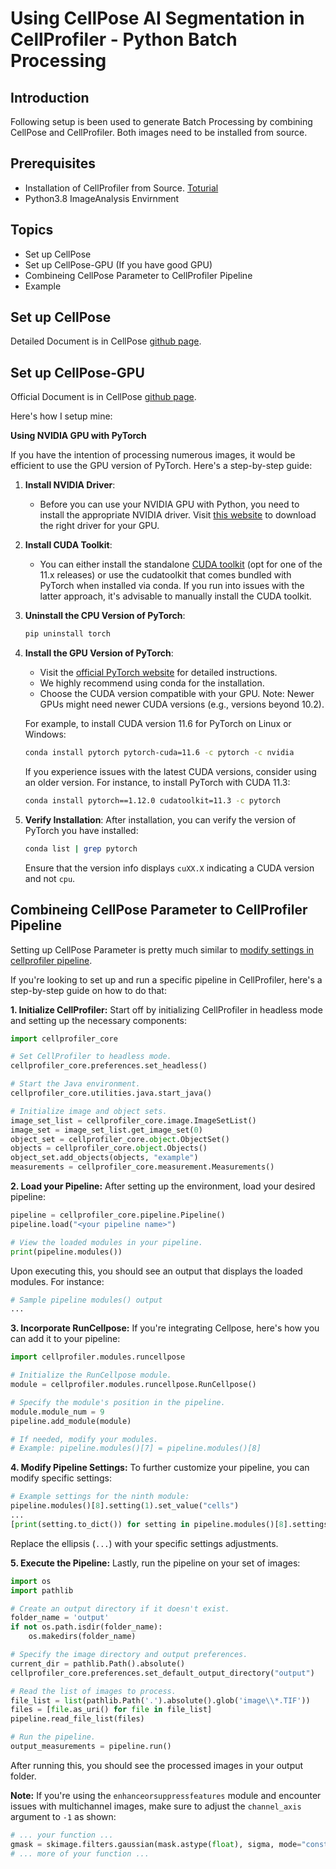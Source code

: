 # Using CellPose AI Segmentation in CellProfiler - Python Batch Processing

## Introduction

Following setup is been used to generate Batch Processing by combining CellPose and CellProfiler. Both images need to be installed from source. 

## Prerequisites

- Installation of CellProfiler from Source. [Toturial](https://github.com/LeungKamdayjat/cppipeline/tree/main)
- Python3.8 ImageAnalysis Envirnment

## Topics

- Set up CellPose
- Set up CellPose-GPU (If you have good GPU)
- Combineing CellPose Parameter to CellProfiler Pipeline
- Example

## Set up CellPose

Detailed Document is in CellPose [github page](https://github.com/MouseLand/cellpose#local-installation--2-minutes). 

## Set up CellPose-GPU

Official Document is in CellPose [github page](https://github.com/MouseLand/cellpose#gpu-version-cuda-on-windows-or-linux). 

Here's how I setup mine: 

**Using NVIDIA GPU with PyTorch**

If you have the intention of processing numerous images, it would be efficient to use the GPU version of PyTorch. Here's a step-by-step guide:

1. **Install NVIDIA Driver**:
    - Before you can use your NVIDIA GPU with Python, you need to install the appropriate NVIDIA driver. Visit [this website](https://www.nvidia.com/Download/index.aspx) to download the right driver for your GPU.

2. **Install CUDA Toolkit**:
    - You can either install the standalone [CUDA toolkit](https://developer.nvidia.com/cuda-toolkit) (opt for one of the 11.x releases) or use the cudatoolkit that comes bundled with PyTorch when installed via conda. If you run into issues with the latter approach, it's advisable to manually install the CUDA toolkit.

3. **Uninstall the CPU Version of PyTorch**:
    ```bash
    pip uninstall torch
    ```

4. **Install the GPU Version of PyTorch**:
    - Visit the [official PyTorch website](https://pytorch.org/get-started/locally/) for detailed instructions.
    - We highly recommend using conda for the installation.
    - Choose the CUDA version compatible with your GPU. Note: Newer GPUs might need newer CUDA versions (e.g., versions beyond 10.2).
    
    For example, to install CUDA version 11.6 for PyTorch on Linux or Windows:
    ```bash
    conda install pytorch pytorch-cuda=11.6 -c pytorch -c nvidia
    ```

    If you experience issues with the latest CUDA versions, consider using an older version. For instance, to install PyTorch with CUDA 11.3:
    ```bash
    conda install pytorch==1.12.0 cudatoolkit=11.3 -c pytorch
    ```

5. **Verify Installation**:
    After installation, you can verify the version of PyTorch you have installed:
    ```bash
    conda list | grep pytorch
    ```
    Ensure that the version info displays `cuXX.X` indicating a CUDA version and not `cpu`.

## Combineing CellPose Parameter to CellProfiler Pipeline

Setting up CellPose Parameter is pretty much similar to [modify settings in cellprofiler pipeline](https://github.com/LeungKamdayjat/cppipeline/tree/main#changing-module-setting).


If you're looking to set up and run a specific pipeline in CellProfiler, here's a step-by-step guide on how to do that:

**1. Initialize CellProfiler:**
Start off by initializing CellProfiler in headless mode and setting up the necessary components:

```python
import cellprofiler_core

# Set CellProfiler to headless mode.
cellprofiler_core.preferences.set_headless()

# Start the Java environment.
cellprofiler_core.utilities.java.start_java()

# Initialize image and object sets.
image_set_list = cellprofiler_core.image.ImageSetList()
image_set = image_set_list.get_image_set(0)
object_set = cellprofiler_core.object.ObjectSet()
objects = cellprofiler_core.object.Objects()
object_set.add_objects(objects, "example")
measurements = cellprofiler_core.measurement.Measurements()
```

**2. Load your Pipeline:**
After setting up the environment, load your desired pipeline:

```python
pipeline = cellprofiler_core.pipeline.Pipeline()
pipeline.load("<your pipeline name>")

# View the loaded modules in your pipeline.
print(pipeline.modules())
```

Upon executing this, you should see an output that displays the loaded modules. For instance:

```python
# Sample pipeline modules() output
...
```

**3. Incorporate RunCellpose:**
If you're integrating Cellpose, here's how you can add it to your pipeline:

```python
import cellprofiler.modules.runcellpose

# Initialize the RunCellpose module.
module = cellprofiler.modules.runcellpose.RunCellpose()

# Specify the module's position in the pipeline.
module.module_num = 9
pipeline.add_module(module)

# If needed, modify your modules.
# Example: pipeline.modules()[7] = pipeline.modules()[8]
```

**4. Modify Pipeline Settings:**
To further customize your pipeline, you can modify specific settings:

```python
# Example settings for the ninth module:
pipeline.modules()[8].setting(1).set_value("cells")
...
[print(setting.to_dict()) for setting in pipeline.modules()[8].settings()]
```

Replace the ellipsis (`...`) with your specific settings adjustments.

**5. Execute the Pipeline:**
Lastly, run the pipeline on your set of images:

```python
import os
import pathlib

# Create an output directory if it doesn't exist.
folder_name = 'output'
if not os.path.isdir(folder_name):
    os.makedirs(folder_name)

# Specify the image directory and output preferences.
current_dir = pathlib.Path().absolute()
cellprofiler_core.preferences.set_default_output_directory("output")

# Read the list of images to process.
file_list = list(pathlib.Path('.').absolute().glob('image\\*.TIF'))
files = [file.as_uri() for file in file_list]
pipeline.read_file_list(files)

# Run the pipeline.
output_measurements = pipeline.run()
```

After running this, you should see the processed images in your output folder.

**Note:** If you're using the `enhanceorsuppressfeatures` module and encounter issues with multichannel images, make sure to adjust the `channel_axis` argument to `-1` as shown:

```python
# ... your function ...
gmask = skimage.filters.gaussian(mask.astype(float), sigma, mode="constant", channel_axis=-1)
# ... more of your function ...
```


